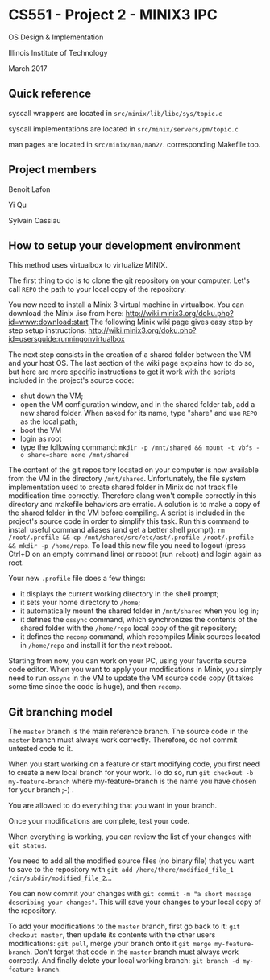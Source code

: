 CS551 - Project 2 - MINIX3 IPC
==============================

OS Design & Implementation

Illinois Institute of Technology

March 2017

Quick reference
---------------

syscall wrappers are located in `src/minix/lib/libc/sys/topic.c`

syscall implementations are located in `src/minix/servers/pm/topic.c`

man pages are located in `src/minix/man/man2/`. corresponding Makefile too.

Project members
---------------

Benoit Lafon

Yi Qu

Sylvain Cassiau

How to setup your development environment
-----------------------------------------

This method uses virtualbox to virtualize MINIX.

The first thing to do is to clone the git repository on your computer. Let's call `REPO` the path to your local copy of the repository.

You now need to install a Minix 3 virtual machine in virtualbox.
You can download the Minix .iso from here: http://wiki.minix3.org/doku.php?id=www:download:start
The following Minix wiki page gives easy step by step setup instructions: http://wiki.minix3.org/doku.php?id=usersguide:runningonvirtualbox

The next step consists in the creation of a shared folder between the VM and your host OS.
The last section of the wiki page explains how to do so, but here are more specific instructions to get it work with the scripts included in the project's source code:

* shut down the VM;
* open the VM configuration window, and in the shared folder tab, add a new shared folder. When asked for its name, type "share" and use `REPO` as the local path;
* boot the VM
* login as root
* type the following command: `mkdir -p /mnt/shared && mount -t vbfs -o share=share none /mnt/shared`

The content of the git repository located on your computer is now available from the VM in the directory `/mnt/shared`. Unfortunately, the file system implementation used to create shared folder in Minix do not track file modification time correctly. Therefore clang won't compile correctly in this directory and makefile behaviors are erratic. A solution is to make a copy of the shared folder in the VM before compiling. A script is included in the project's source code in order to simplify this task. Run this command to install useful command aliases (and get a better shell prompt): `rm /root/.profile && cp /mnt/shared/src/etc/ast/.profile /root/.profile && mkdir -p /home/repo`. To load this new file you need to logout (press Ctrl+D on an empty command line) or reboot (run `reboot`) and login again as root.

Your new `.profile` file does a few things:

* it displays the current working directory in the shell prompt;
* it sets your home directory to `/home`;
* it automatically mount the shared folder in `/mnt/shared` when you log in;
* it defines the `ossync` command, which synchronizes the contents of the shared folder with the `/home/repo` local copy of the git repository;
* it defines the `recomp` command, which recompiles Minix sources located in `/home/repo` and install it for the next reboot.

Starting from now, you can work on your PC, using your favorite source code editor.
When you want to apply your modifications in Minix, you simply need to run `ossync` in the VM to update the VM source code copy (it takes some time since the code is huge), and then `recomp`.

Git branching model
-------------------

The `master` branch is the main reference branch. The source code in the `master` branch must always work correctly. Therefore, do not commit untested code to it.

When you start working on a feature or start modifying code, you first need to create a new local branch for your work. To do so, run `git checkout -b my-feature-branch` where my-feature-branch is the name you have chosen for your branch ;-) .

You are allowed to do everything that you want in your branch.

Once your modifications are complete, test your code.

When everything is working, you can review the list of your changes with `git status`.

You need to add all the modified source files (no binary file) that you want to save to the repository with `git add /here/there/modified_file_1 /dir/subdir/modified_file_2`...

You can now commit your changes with `git commit -m "a short message describing your changes"`. This will save your changes to your local copy of the repository.

To add your modifications to the `master` branch, first go back to it: `git checkout master`, then update its contents with the other users modifications: `git pull`, merge your branch onto it `git merge my-feature-branch`. Don't forget that code in the `master` branch must always work correctly. And finally delete your local working branch: `git branch -d my-feature-branch`.
